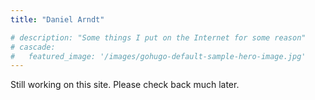 ```yaml
---
title: "Daniel Arndt"

# description: "Some things I put on the Internet for some reason"
# cascade:
#   featured_image: '/images/gohugo-default-sample-hero-image.jpg'
---
```

Still working on this site. Please check back much later.
